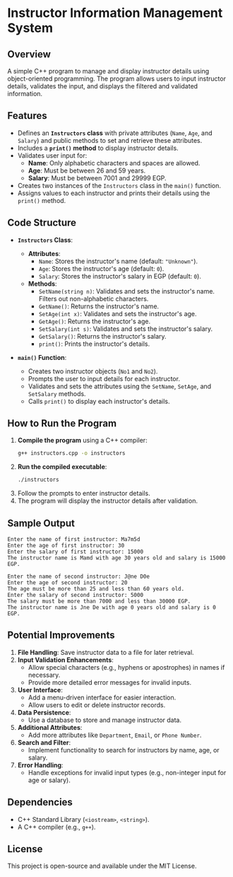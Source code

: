 # **Instructor Information Management System**  

## **Overview**  
A simple C++ program to manage and display instructor details using object-oriented programming. The program allows users to input instructor details, validates the input, and displays the filtered and validated information.

## **Features**  
- Defines an **`Instructors` class** with private attributes (`Name`, `Age`, and `Salary`) and public methods to set and retrieve these attributes.  
- Includes a **`print()` method** to display instructor details.  
- Validates user input for:  
  - **Name**: Only alphabetic characters and spaces are allowed.  
  - **Age**: Must be between 26 and 59 years.  
  - **Salary**: Must be between 7001 and 29999 EGP.  
- Creates two instances of the `Instructors` class in the `main()` function.  
- Assigns values to each instructor and prints their details using the `print()` method.  

## **Code Structure**  
- **`Instructors` Class**:  
  - **Attributes**:  
    - `Name`: Stores the instructor's name (default: `"Unknown"`).  
    - `Age`: Stores the instructor's age (default: `0`).  
    - `Salary`: Stores the instructor's salary in EGP (default: `0`).  
  - **Methods**:  
    - `SetName(string n)`: Validates and sets the instructor's name. Filters out non-alphabetic characters.  
    - `GetName()`: Returns the instructor's name.  
    - `SetAge(int x)`: Validates and sets the instructor's age.  
    - `GetAge()`: Returns the instructor's age.  
    - `SetSalary(int s)`: Validates and sets the instructor's salary.  
    - `GetSalary()`: Returns the instructor's salary.  
    - `print()`: Prints the instructor's details.  

- **`main()` Function**:  
  - Creates two instructor objects (`No1` and `No2`).  
  - Prompts the user to input details for each instructor.  
  - Validates and sets the attributes using the `SetName`, `SetAge`, and `SetSalary` methods.  
  - Calls `print()` to display each instructor's details.  

## **How to Run the Program**  
1. **Compile the program** using a C++ compiler:  
   ```sh
   g++ instructors.cpp -o instructors
   ```  
2. **Run the compiled executable**:  
   ```sh
   ./instructors
   ```  
3. Follow the prompts to enter instructor details.  
4. The program will display the instructor details after validation.  

## **Sample Output**  
```
Enter the name of first instructor: Ma7m5d  
Enter the age of first instructor: 30  
Enter the salary of first instructor: 15000  
The instructor name is Mamd with age 30 years old and salary is 15000 EGP.  

Enter the name of second instructor: J@ne D0e  
Enter the age of second instructor: 20  
The age must be more than 25 and less than 60 years old.  
Enter the salary of second instructor: 5000  
The salary must be more than 7000 and less than 30000 EGP.  
The instructor name is Jne De with age 0 years old and salary is 0 EGP.  
```

## **Potential Improvements**  
1. **File Handling**: Save instructor data to a file for later retrieval.  
2. **Input Validation Enhancements**:  
   - Allow special characters (e.g., hyphens or apostrophes) in names if necessary.  
   - Provide more detailed error messages for invalid inputs.  
3. **User Interface**:  
   - Add a menu-driven interface for easier interaction.  
   - Allow users to edit or delete instructor records.  
4. **Data Persistence**:  
   - Use a database to store and manage instructor data.  
5. **Additional Attributes**:  
   - Add more attributes like `Department`, `Email`, or `Phone Number`.  
6. **Search and Filter**:  
   - Implement functionality to search for instructors by name, age, or salary.  
7. **Error Handling**:  
   - Handle exceptions for invalid input types (e.g., non-integer input for age or salary).  

## **Dependencies**  
- C++ Standard Library (`<iostream>`, `<string>`).  
- A C++ compiler (e.g., `g++`).  

## **License**  
This project is open-source and available under the MIT License.  
